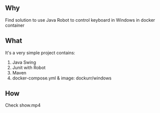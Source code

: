 ## Why
Find solution to use Java Robot to control keyboard in Windows in docker container

## What
It's a very simple project contains:
1. Java Swing
2. Junit with Robot
3. Maven
4. docker-compose.yml & image: dockurr/windows

## How
Check show.mp4
